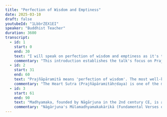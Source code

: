 ```yaml
---
title: "Perfection of Wisdom and Emptiness"
date: 2025-03-10
draft: false
youtubeId: "1LbbrZEX1EI"
speaker: "Buddhist Teacher"
duration: 3600
transcript:
  - id: 1
    start: 0
    end: 30
    text: "I will speak on perfection of wisdom and emptiness as it's taught in Prajñāpāramitā literature, Madhyamaka literature—ultimate truth of emptiness."
    commentary: "This introduction establishes the talk's focus on Prajñāpāramitā and Madhyamaka teachings on emptiness (śūnyatā)."
  - id: 2
    start: 31
    end: 60
    text: "Prajñāpāramitā means 'perfection of wisdom'. The most well-known Prajñāpāramitā text is the Heart Sutra, which contains the famous line 'Form is emptiness, emptiness is form.'"
    commentary: "The Heart Sutra (Prajñāpāramitāhṛdaya) is one of the most condensed presentations of emptiness in the Buddhist canon."
  - id: 3
    start: 61
    end: 90
    text: "Madhyamaka, founded by Nāgārjuna in the 2nd century CE, is a systematic philosophical articulation of emptiness. It avoids the extremes of eternalism and nihilism."
    commentary: "Nāgārjuna's Mūlamadhyamakakārikā (Fundamental Verses on the Middle Way) is the foundational text of this school."
---
```


<!-- If you want any additional content below the player, add it here -->